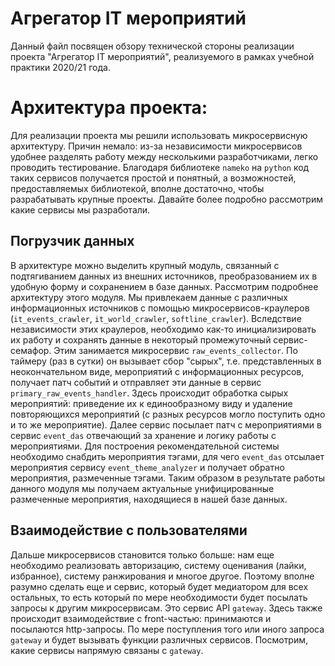 # Агрегатор IT мероприятий

Данный файл посвящен обзору технической стороны реализации проекта "Агрегатор IT мероприятий", реализуемого в рамках учебной практики 2020/21 года.

# Архитектура проекта:

Для реализации проекта мы решили использовать микросервисную архитектуру. Причин немало: из-за независимости микросервисов удобнее разделять работу между несколькими разработчиками, легко проводить тестирование. Благодаря библиотеке `nameko` на `python` код таких сервисов получается простой и понятный, а возможностей, предоставляемых библиотекой, вполне достаточно, чтобы разрабатывать крупные проекты. Давайте более подробно рассмотрим какие сервисы мы разработали.

## Погрузчик данных

В архитектуре можно выделить крупный модуль, связанный с подтягиванием данных из внешних источников, преобразованием их в удобную форму и сохранением в базе данных. Рассмотрим подробнее архитектуру этого модуля. Мы привлекаем данные с различных информационных источников с помощью микросервисов-краулеров (`it_events_crawler`, `it_world_crawler`, `softline_crawler`). Вследствие независимости этих краулеров, необходимо как-то инициализировать их работу и сохранять данные в некоторый промежуточный сервис-семафор. Этим занимается микросервис `raw_events_collector`. По таймеру (раз в сутки) он вызывает сбор "сырых", т.е. представленных в неокончательном виде, мероприятий с информационных ресурсов, получает патч событий и отправляет эти данные в сервис `primary_raw_events_handler`. Здесь происходит обработка сырых мероприятий: приведение их к единообразному виду и удаление повторяющихся мероприятий (с разных ресурсов могло поступить одно и то же мероприятие). Далее сервис посылает патч с мероприятиями в сервис `event_das` отвечающий за хранение и логику работы с мероприятиями. Для построения рекомендательной системы необходимо снабдить мероприятия тэгами, для чего `event_das` отсылает мероприятия сервису `event_theme_analyzer` и получает обратно мероприятия, размеченные тэгами. Таким образом в результате работы данного модуля мы получаем актуальные унифицированные размеченные мероприятия, находящиеся в нашей базе данных.


## Взаимодействие с пользователями

Дальше микросервисов становится только больше: нам еще необходимо реализовать авторизацию, систему оценивания (лайки, избранное), систему ранжирования и многое другое. Поэтому вполне разумно сделать еще и сервис, который будет медиатором для всех остальных, то есть который по мере необходимости будет посылать запросы к другим микросервисам. Это сервис API `gateway`. Здесь также происходит взаимодействие с front-частью: принимаются и посылаются http-запросы. По мере поступления того или иного запроса `gateway` и будет вызывать функции различных сервисов. Посмотрим, какие сервисы напрямую связаны с `gateway`.

